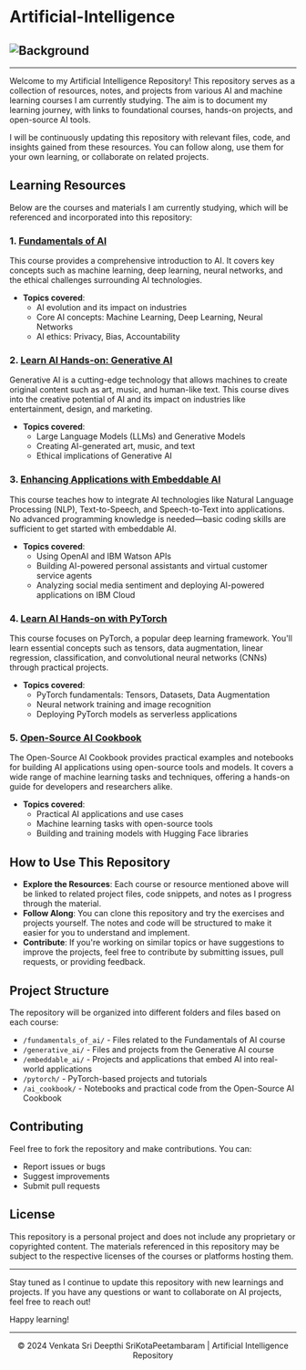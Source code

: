 # Artificial-Intelligence

## ![Background](https://media2.giphy.com/media/v1.Y2lkPTc5MGI3NjExeGg2dXU3NGkwb3lrODBuNmFjcTczdDQ0MjZvajJuMDhtbzAzYTJhZyZlcD12MV9pbnRlcm5hbF9naWZfYnlfaWQmY3Q9dg/AtemeKRsPRVESJ8zRq/giphy.gif)
---

Welcome to my Artificial Intelligence Repository! This repository serves as a collection of resources, notes, and projects from various AI and machine learning courses I am currently studying. The aim is to document my learning journey, with links to foundational courses, hands-on projects, and open-source AI tools.

I will be continuously updating this repository with relevant files, code, and insights gained from these resources. You can follow along, use them for your own learning, or collaborate on related projects.

## Learning Resources

Below are the courses and materials I am currently studying, which will be referenced and incorporated into this repository:

### 1. [Fundamentals of AI](https://cognitiveclass.ai/learn/fundamentals-of-ai)
This course provides a comprehensive introduction to AI. It covers key concepts such as machine learning, deep learning, neural networks, and the ethical challenges surrounding AI technologies.  
- **Topics covered**:  
  - AI evolution and its impact on industries  
  - Core AI concepts: Machine Learning, Deep Learning, Neural Networks  
  - AI ethics: Privacy, Bias, Accountability  

### 2. [Learn AI Hands-on: Generative AI](https://cognitiveclass.ai/learn-ai-hands-on-generative-ai)
Generative AI is a cutting-edge technology that allows machines to create original content such as art, music, and human-like text. This course dives into the creative potential of AI and its impact on industries like entertainment, design, and marketing.  
- **Topics covered**:  
  - Large Language Models (LLMs) and Generative Models  
  - Creating AI-generated art, music, and text  
  - Ethical implications of Generative AI  

### 3. [Enhancing Applications with Embeddable AI](https://cognitiveclass.ai/learn/integration-of-embeddable-ai)
This course teaches how to integrate AI technologies like Natural Language Processing (NLP), Text-to-Speech, and Speech-to-Text into applications. No advanced programming knowledge is needed—basic coding skills are sufficient to get started with embeddable AI.  
- **Topics covered**:  
  - Using OpenAI and IBM Watson APIs  
  - Building AI-powered personal assistants and virtual customer service agents  
  - Analyzing social media sentiment and deploying AI-powered applications on IBM Cloud  

### 4. [Learn AI Hands-on with PyTorch](https://cognitiveclass.ai/learn/learn-ai-hands-on-pytorch)
This course focuses on PyTorch, a popular deep learning framework. You'll learn essential concepts such as tensors, data augmentation, linear regression, classification, and convolutional neural networks (CNNs) through practical projects.  
- **Topics covered**:  
  - PyTorch fundamentals: Tensors, Datasets, Data Augmentation  
  - Neural network training and image recognition  
  - Deploying PyTorch models as serverless applications  

### 5. [Open-Source AI Cookbook](https://huggingface.co/learn/cookbook/index)
The Open-Source AI Cookbook provides practical examples and notebooks for building AI applications using open-source tools and models. It covers a wide range of machine learning tasks and techniques, offering a hands-on guide for developers and researchers alike.  
- **Topics covered**:  
  - Practical AI applications and use cases  
  - Machine learning tasks with open-source tools  
  - Building and training models with Hugging Face libraries  

## How to Use This Repository

- **Explore the Resources**: Each course or resource mentioned above will be linked to related project files, code snippets, and notes as I progress through the material.
- **Follow Along**: You can clone this repository and try the exercises and projects yourself. The notes and code will be structured to make it easier for you to understand and implement.
- **Contribute**: If you're working on similar topics or have suggestions to improve the projects, feel free to contribute by submitting issues, pull requests, or providing feedback.

## Project Structure

The repository will be organized into different folders and files based on each course:

- `/fundamentals_of_ai/` - Files related to the Fundamentals of AI course  
- `/generative_ai/` - Files and projects from the Generative AI course  
- `/embeddable_ai/` - Projects and applications that embed AI into real-world applications  
- `/pytorch/` - PyTorch-based projects and tutorials  
- `/ai_cookbook/` - Notebooks and practical code from the Open-Source AI Cookbook  

## Contributing

Feel free to fork the repository and make contributions. You can:
- Report issues or bugs
- Suggest improvements
- Submit pull requests

## License

This repository is a personal project and does not include any proprietary or copyrighted content. The materials referenced in this repository may be subject to the respective licenses of the courses or platforms hosting them.

---

Stay tuned as I continue to update this repository with new learnings and projects. If you have any questions or want to collaborate on AI projects, feel free to reach out!

Happy learning!


---

<p align="center">&copy; 2024 Venkata Sri Deepthi SriKotaPeetambaram | Artificial Intelligence Repository</p>
